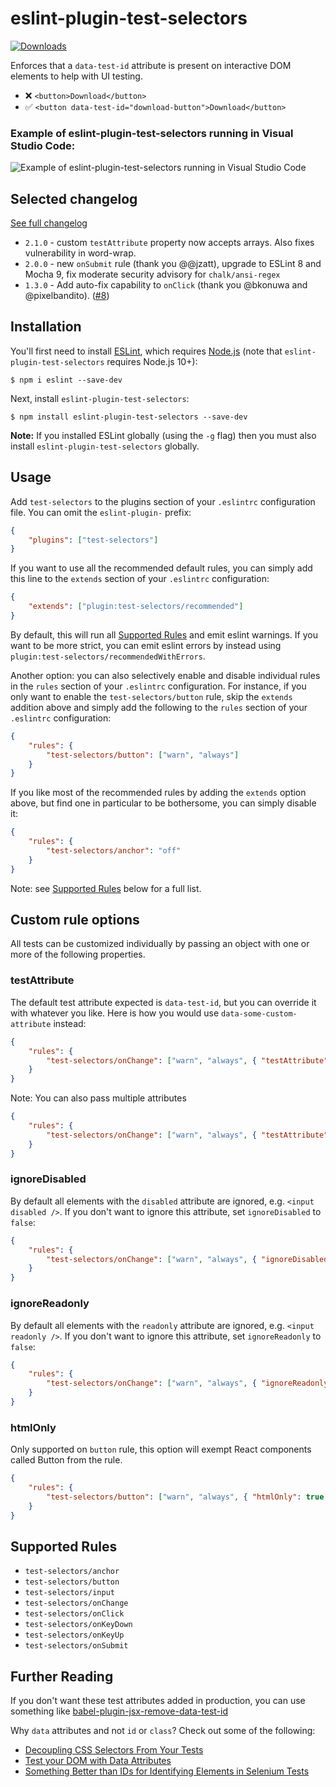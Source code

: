 # eslint-plugin-test-selectors

[![Downloads][downloads-image]][npm-url]

Enforces that a `data-test-id` attribute is present on interactive DOM elements to help with UI testing.

-   ❌ `<button>Download</button>`
-   ✅ `<button data-test-id="download-button">Download</button>`

### Example of eslint-plugin-test-selectors running in Visual Studio Code:

![Example of eslint-plugin-test-selectors running in Visual Studio Code](vscode-test-selectors-example.png)

## Selected changelog

[See full changelog](https://github.com/davidcalhoun/eslint-plugin-test-selectors/blob/main/changelog.md)

-   `2.1.0` - custom `testAttribute` property now accepts arrays. Also fixes vulnerability in word-wrap.
-   `2.0.0` - new `onSubmit` rule (thank you @@jzatt), upgrade to ESLint 8 and Mocha 9, fix moderate security advisory for `chalk/ansi-regex`
-   `1.3.0` - Add auto-fix capability to `onClick` (thank you @bkonuwa and @pixelbandito). ([#8](https://github.com/davidcalhoun/eslint-plugin-test-selectors/pull/8))

## Installation

You'll first need to install [ESLint](http://eslint.org), which requires [Node.js](https://nodejs.org) (note that `eslint-plugin-test-selectors` requires Node.js 10+):

```
$ npm i eslint --save-dev
```

Next, install `eslint-plugin-test-selectors`:

```
$ npm install eslint-plugin-test-selectors --save-dev
```

**Note:** If you installed ESLint globally (using the `-g` flag) then you must also install `eslint-plugin-test-selectors` globally.

## Usage

Add `test-selectors` to the plugins section of your `.eslintrc` configuration file. You can omit the `eslint-plugin-` prefix:

```json
{
    "plugins": ["test-selectors"]
}
```

If you want to use all the recommended default rules, you can simply add this line to the `extends` section of your `.eslintrc` configuration:

```json
{
    "extends": ["plugin:test-selectors/recommended"]
}
```

By default, this will run all [Supported Rules](#supported-rules) and emit eslint warnings. If you want to be more strict, you can emit eslint errors by instead using `plugin:test-selectors/recommendedWithErrors`.

Another option: you can also selectively enable and disable individual rules in the `rules` section of your `.eslintrc` configuration. For instance, if you only want to enable the `test-selectors/button` rule, skip the `extends` addition above and simply add the following to the `rules` section of your `.eslintrc` configuration:

```json
{
    "rules": {
        "test-selectors/button": ["warn", "always"]
    }
}
```

If you like most of the recommended rules by adding the `extends` option above, but find one in particular to be bothersome, you can simply disable it:

```json
{
    "rules": {
        "test-selectors/anchor": "off"
    }
}
```

Note: see [Supported Rules](#supported-rules) below for a full list.

## Custom rule options

All tests can be customized individually by passing an object with one or more of the following properties.

### testAttribute

The default test attribute expected is `data-test-id`, but you can override it with whatever you like. Here is how you would use `data-some-custom-attribute` instead:

```json
{
    "rules": {
        "test-selectors/onChange": ["warn", "always", { "testAttribute": "data-some-custom-attribute" }]
    }
}
```

Note: You can also pass multiple attributes

```json
{
    "rules": {
        "test-selectors/onChange": ["warn", "always", { "testAttribute": ["data-testid", "testId"] }]
    }
}
```

### ignoreDisabled

By default all elements with the `disabled` attribute are ignored, e.g. `<input disabled />`. If you don't want to ignore this attribute, set `ignoreDisabled` to `false`:

```json
{
    "rules": {
        "test-selectors/onChange": ["warn", "always", { "ignoreDisabled": false }]
    }
}
```

### ignoreReadonly

By default all elements with the `readonly` attribute are ignored, e.g. `<input readonly />`. If you don't want to ignore this attribute, set `ignoreReadonly` to `false`:

```json
{
    "rules": {
        "test-selectors/onChange": ["warn", "always", { "ignoreReadonly": false }]
    }
}
```

### htmlOnly

Only supported on `button` rule, this option will exempt React components called Button from the rule.

```json
{
    "rules": {
        "test-selectors/button": ["warn", "always", { "htmlOnly": true }]
    }
}
```

## Supported Rules

-   `test-selectors/anchor`
-   `test-selectors/button`
-   `test-selectors/input`
-   `test-selectors/onChange`
-   `test-selectors/onClick`
-   `test-selectors/onKeyDown`
-   `test-selectors/onKeyUp`
-   `test-selectors/onSubmit`

## Further Reading

If you don't want these test attributes added in production, you can use something like [babel-plugin-jsx-remove-data-test-id](https://github.com/coderas/babel-plugin-jsx-remove-data-test-id)

Why `data` attributes and not `id` or `class`? Check out some of the following:

-   [Decoupling CSS Selectors From Your Tests](https://mixandgo.com/learn/decoupling-css-selectors-from-your-tests)
-   [Test your DOM with Data Attributes](https://medium.com/@colecodes/test-your-dom-with-data-attributes-44fccc43ed4b)
-   [Something Better than IDs for Identifying Elements in Selenium Tests](https://techblog.constantcontact.com/software-development/a-better-way-to-id-elements-in-selenium-tests/)

[downloads-image]: https://img.shields.io/npm/dm/eslint-plugin-test-selectors.svg?style=flat-square
[npm-url]: https://www.npmjs.com/package/eslint-plugin-test-selectors
[npm-image]: https://img.shields.io/npm/dm/eslint-plugin-test-selectors.svg?style=flat
[i1]: https://github.com/davidcalhoun/eslint-plugin-test-selectors/issues/1
[i2]: https://github.com/davidcalhoun/eslint-plugin-test-selectors/issues/2
[i3]: https://github.com/davidcalhoun/eslint-plugin-test-selectors/issues/3
[i4]: https://github.com/davidcalhoun/eslint-plugin-test-selectors/issues/4
